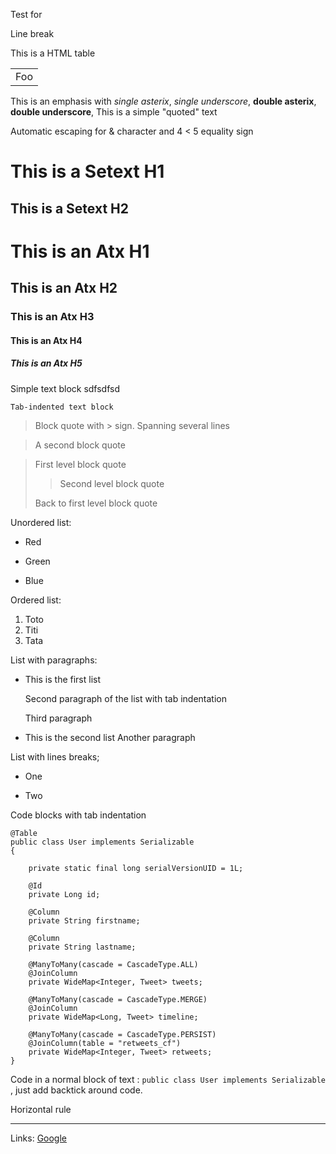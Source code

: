 Test for

Line break

This is a HTML table

<table>
    <tr>
        <td>Foo</td>
    </tr>
</table>

This is an emphasis with *single asterix*, _single underscore_, **double asterix**, __double underscore__, 
This is a simple "quoted" text

Automatic escaping for & character and 4 < 5 equality sign



This is a Setext H1
=====

This is a Setext H2
----


# This is an Atx H1 #
## This is an Atx H2 #
### This is an Atx H3 #
#### This is an Atx H4 #
##### This is an Atx H5 #

Simple text block sdfsdfsd

	Tab-indented text block


> Block quote with > sign.
Spanning several lines

> A second block quote


> First level block quote
>
>> Second level block quote
>
> Back to first level block quote


Unordered list:

* Red
+ Green
- Blue

Ordered list:

1. Toto
2. Titi
3. Tata


List with paragraphs:


* This is the first list

	Second paragraph of the list with tab indentation

	Third paragraph
	
* This is the second list
	Another paragraph



List with lines breaks;

* One

* Two


Code blocks with tab indentation


	@Table
	public class User implements Serializable
	{

		private static final long serialVersionUID = 1L;

		@Id
		private Long id;

		@Column
		private String firstname;

		@Column
		private String lastname;

		@ManyToMany(cascade = CascadeType.ALL)
		@JoinColumn
		private WideMap<Integer, Tweet> tweets;

		@ManyToMany(cascade = CascadeType.MERGE)
		@JoinColumn
		private WideMap<Long, Tweet> timeline;

		@ManyToMany(cascade = CascadeType.PERSIST)
		@JoinColumn(table = "retweets_cf")
		private WideMap<Integer, Tweet> retweets;
	}


Code in a normal block of text : `public class User implements Serializable` , just add backtick around code.

Horizontal rule

***


Links: [Google](http://www.google.com "This is a link to Google")






